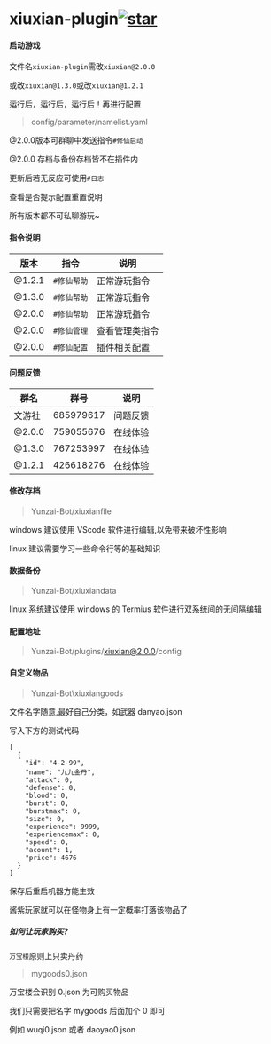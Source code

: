 # xiuxian-plugin<a  href='https://gitee.com/three-point-of-water/xiuxian-plugin/stargazers'><img src='https://gitee.com/three-point-of-water/xiuxian-plugin/badge/star.svg?theme=dark'  alt='star'></img></a>

#### 启动游戏

文件名`xiuxian-plugin`需改`xiuxian@2.0.0`

或改`xiuxian@1.3.0`或改`xiuxian@1.2.1`

运行后，运行后，运行后！再进行配置

> config/parameter/namelist.yaml

@2.0.0版本可群聊中发送指令`#修仙启动`

@2.0.0 存档与备份存档皆不在插件内

更新后若无反应可使用`#日志`

查看是否提示配置重置说明

所有版本都不可私聊游玩~

#### 指令说明

| 版本   | 指令        | 说明           |
| ------ | ----------- | -------------- |
| @1.2.1 | `#修仙帮助` | 正常游玩指令   |
| @1.3.0 | `#修仙帮助` | 正常游玩指令   |
| @2.0.0 | `#修仙帮助` | 正常游玩指令   |
| @2.0.0 | `#修仙管理` | 查看管理类指令 |
| @2.0.0 | `#修仙配置` | 插件相关配置   |

#### 问题反馈

| 群名   | 群号      | 说明     |
| ------ | --------- | -------- |
| 文游社 | 685979617 | 问题反馈 |
| @2.0.0 | 759055676 | 在线体验 |
| @1.3.0 | 767253997 | 在线体验 |
| @1.2.1 | 426618276 | 在线体验 |

#### 修改存档

> Yunzai-Bot/xiuxianfile

windows 建议使用 VScode 软件进行编辑,以免带来破坏性影响

linux 建议需要学习一些命令行等的基础知识

#### 数据备份

> Yunzai-Bot/xiuxiandata

linux 系统建议使用 windows 的 Termius 软件进行双系统间的无间隔编辑

#### 配置地址

> Yunzai-Bot/plugins/xiuxian@2.0.0/config

#### 自定义物品

> Yunzai-Bot\xiuxiangoods

文件名字随意,最好自己分类，如武器 danyao.json

写入下方的测试代码

```
[
  {
    "id": "4-2-99",
    "name": "九九金丹",
    "attack": 0,
    "defense": 0,
    "blood": 0,
    "burst": 0,
    "burstmax": 0,
    "size": 0,
    "experience": 9999,
    "experiencemax": 0,
    "speed": 0,
    "acount": 1,
    "price": 4676
  }
]
```

保存后重启机器方能生效

酱紫玩家就可以在怪物身上有一定概率打落该物品了

##### 如何让玩家购买?

`万宝楼`原则上只卖丹药

> mygoods0.json

万宝楼会识别 0.json 为可购买物品

我们只需要把名字 mygoods 后面加个 0 即可

例如 wuqi0.json 或者 daoyao0.json
